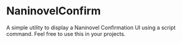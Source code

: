 # NaninovelConfirm
A simple utility to display a Naninovel Confirmation UI using a script command. Feel free to use this in your projects.
